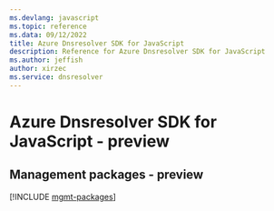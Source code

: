 ```yaml
---
ms.devlang: javascript
ms.topic: reference
ms.data: 09/12/2022
title: Azure Dnsresolver SDK for JavaScript
description: Reference for Azure Dnsresolver SDK for JavaScript
ms.author: jeffish
author: xirzec
ms.service: dnsresolver
---
```

# Azure Dnsresolver SDK for JavaScript - preview

## Management packages - preview
[!INCLUDE [mgmt-packages](dnsresolver-mgmt-index.md)]